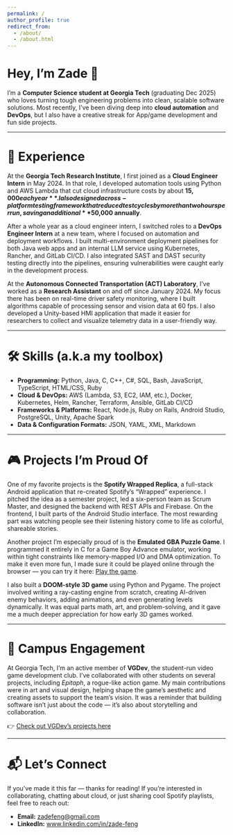 ```yaml
---
permalink: /
author_profile: true
redirect_from: 
  - /about/
  - /about.html
---
```


# Hey, I’m Zade 👋

I’m a **Computer Science student at Georgia Tech** (graduating Dec 2025) who loves turning tough engineering problems into clean, scalable software solutions. Most recently, I’ve been diving deep into **cloud automation** and **DevOps**, but I also have a creative streak for App/game development and fun side projects.

---

# 💼 Experience

At the **Georgia Tech Research Institute**, I first joined as a **Cloud Engineer Intern** in May 2024. In that role, I developed automation tools using Python and AWS Lambda that cut cloud infrastructure costs by about **$15,000 each year**. I also designed a cross-platform testing framework that reduced test cycles by more than two hours per run, saving an additional **$50,000 annually**.  

After a whole year as a cloud engineer intern, I switched roles to a **DevOps Engineer Intern** at a new team, where I focused on automation and deployment workflows. I built multi-environment deployment pipelines for both Java web apps and an internal LLM service using Kubernetes, Rancher, and GitLab CI/CD. I also integrated SAST and DAST security testing directly into the pipelines, ensuring vulnerabilities were caught early in the development process.  

At the **Autonomous Connected Transportation (ACT) Laboratory**, I’ve worked as a **Research Assistant** on and off since January 2024. My focus there has been on real-time driver safety monitoring, where I built algorithms capable of processing sensor and vision data at 60 fps. I also developed a Unity-based HMI application that made it easier for researchers to collect and visualize telemetry data in a user-friendly way.  

---

# 🛠️ Skills (a.k.a my toolbox)

- **Programming:** Python, Java, C, C++, C#, SQL, Bash, JavaScript, TypeScript, HTML/CSS, Ruby  
- **Cloud & DevOps:** AWS (Lambda, S3, EC2, IAM, etc.), Docker, Kubernetes, Helm, Rancher, Terraform, Ansible, GitLab CI/CD  
- **Frameworks & Platforms:** React, Node.js, Ruby on Rails, Android Studio, PostgreSQL, Unity, Apache Spark  
- **Data & Configuration Formats:** JSON, YAML, XML, Markdown

---

# 🎮 Projects I’m Proud Of

One of my favorite projects is the **Spotify Wrapped Replica**, a full-stack Android application that re-created Spotify’s “Wrapped” experience. I pitched the idea as a semester project, led a six-person team as Scrum Master, and designed the backend with REST APIs and Firebase. On the frontend, I built parts of the Android Studio interface. The most rewarding part was watching people see their listening history come to life as colorful, shareable stories.  

Another project I’m especially proud of is the **Emulated GBA Puzzle Game**. I programmed it entirely in C for a Game Boy Advance emulator, working within tight constraints like memory-mapped I/O and DMA optimization. To make it even more fun, I made sure it could be played online through the browser — you can try it here: [Play the game](https://gbagt.org/gallery/player.html?project=Ink%20Link).  

I also built a **DOOM-style 3D game** using Python and Pygame. The project involved writing a ray-casting engine from scratch, creating AI-driven enemy behaviors, adding animations, and even generating levels dynamically. It was equal parts math, art, and problem-solving, and it gave me a much deeper appreciation for how early 3D games worked.  

---

# 🎨 Campus Engagement

At Georgia Tech, I’m an active member of **VGDev**, the student-run video game development club. I’ve collaborated with other students on several projects, including *Epitaph*, a rogue-like action game. My main contributions were in art and visual design, helping shape the game’s aesthetic and creating assets to support the team’s vision. It was a reminder that building software isn’t just about the code — it’s also about storytelling and collaboration.  

👉 [Check out VGDev’s projects here](https://www.gtvgdev.com/games-archive/epitaph)  

---

# 📬 Let’s Connect

If you’ve made it this far — thanks for reading! If you’re interested in collaborating, chatting about cloud, or just sharing cool Spotify playlists, feel free to reach out:  

- **Email:** zadefeng@gmail.com
- **LinkedIn:** www.linkedin.com/in/zade-feng
